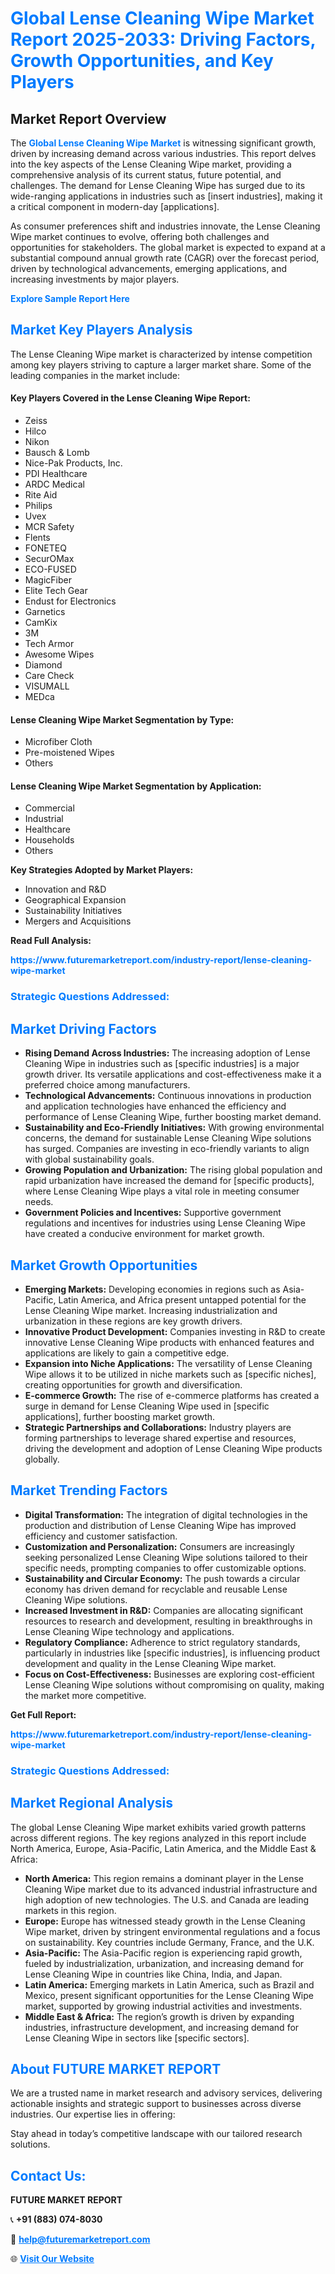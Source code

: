 <h1 style="color: #007BFF;">Global Lense Cleaning Wipe Market Report 2025-2033: Driving Factors, Growth Opportunities, and Key Players</h1>

<section id="overview">
<h2>Market Report Overview</h2>
<p>The <a href="https://www.futuremarketreport.com/industry-report/lense-cleaning-wipe-market" style="color: #007BFF; text-decoration: none;"><strong>Global Lense Cleaning Wipe Market</strong></a> is witnessing significant growth, driven by increasing demand across various industries. This report delves into the key aspects of the Lense Cleaning Wipe market, providing a comprehensive analysis of its current status, future potential, and challenges. The demand for Lense Cleaning Wipe has surged due to its wide-ranging applications in industries such as [insert industries], making it a critical component in modern-day [applications].</p>
<p>As consumer preferences shift and industries innovate, the Lense Cleaning Wipe market continues to evolve, offering both challenges and opportunities for stakeholders. The global market is expected to expand at a substantial compound annual growth rate (CAGR) over the forecast period, driven by technological advancements, emerging applications, and increasing investments by major players.</p>
</section>

<section id="overview">
<p><a href="https://www.futuremarketreport.com/request-sample/reportId=109232" style="color: #007BFF; text-decoration: none;"><strong>Explore Sample Report Here</strong></a></p>
</section>

<section id="key-players">
<h2 style="color: #007BFF;">Market Key Players Analysis</h2>
<p>The Lense Cleaning Wipe market is characterized by intense competition among key players striving to capture a larger market share. Some of the leading companies in the market include:</p>
<h4>Key Players Covered in the Lense Cleaning Wipe Report:</h4>
<ul><li>Zeiss</li><li>Hilco</li><li>Nikon</li><li>Bausch &amp; Lomb</li><li>Nice-Pak Products, Inc.</li><li>PDI Healthcare</li><li>ARDC Medical</li><li>Rite Aid</li><li>Philips</li><li>Uvex</li><li>MCR Safety</li><li>Flents</li><li>FONETEQ</li><li>SecurOMax</li><li>ECO-FUSED</li><li>MagicFiber</li><li>Elite Tech Gear</li><li>Endust for Electronics</li><li>Garnetics</li><li>CamKix</li><li>3M</li><li>Tech Armor</li><li>Awesome Wipes</li><li>Diamond</li><li>Care Check</li><li>VISUMALL</li><li>MEDca</li></ul>
<h4>Lense Cleaning Wipe Market Segmentation by Type:</h4>
<ul><li>Microfiber Cloth</li><li>Pre-moistened Wipes</li><li>Others</li></ul>

<h4>Lense Cleaning Wipe Market Segmentation by Application:</h4>
<ul><li>Commercial</li><li>Industrial</li><li>Healthcare</li><li>Households</li><li>Others</li></ul>
<p><strong>Key Strategies Adopted by Market Players:</strong></p>
<ul>
<li>Innovation and R&D</li>
<li>Geographical Expansion</li>
<li>Sustainability Initiatives</li>
<li>Mergers and Acquisitions</li>
</ul>
</section>

<section>
<p><strong>Read Full Analysis: </strong></p><a href="https://www.futuremarketreport.com/industry-report/lense-cleaning-wipe-market" style="color: #007BFF; text-decoration: none;"><strong>https://www.futuremarketreport.com/industry-report/lense-cleaning-wipe-market</strong></a>
<h3 style="color: #007BFF;">Strategic Questions Addressed:</h3>
</section>

<section id="driving-factors">
<h2 style="color: #007BFF;">Market Driving Factors</h2>
<ul>
<li><strong>Rising Demand Across Industries:</strong> The increasing adoption of Lense Cleaning Wipe in industries such as [specific industries] is a major growth driver. Its versatile applications and cost-effectiveness make it a preferred choice among manufacturers.</li>
<li><strong>Technological Advancements:</strong> Continuous innovations in production and application technologies have enhanced the efficiency and performance of Lense Cleaning Wipe, further boosting market demand.</li>
<li><strong>Sustainability and Eco-Friendly Initiatives:</strong> With growing environmental concerns, the demand for sustainable Lense Cleaning Wipe solutions has surged. Companies are investing in eco-friendly variants to align with global sustainability goals.</li>
<li><strong>Growing Population and Urbanization:</strong> The rising global population and rapid urbanization have increased the demand for [specific products], where Lense Cleaning Wipe plays a vital role in meeting consumer needs.</li>
<li><strong>Government Policies and Incentives:</strong> Supportive government regulations and incentives for industries using Lense Cleaning Wipe have created a conducive environment for market growth.</li>
</ul>
</section>

<section id="growth-opportunities">
<h2 style="color: #007BFF;">Market Growth Opportunities</h2>
<ul>
<li><strong>Emerging Markets:</strong> Developing economies in regions such as Asia-Pacific, Latin America, and Africa present untapped potential for the Lense Cleaning Wipe market. Increasing industrialization and urbanization in these regions are key growth drivers.</li>
<li><strong>Innovative Product Development:</strong> Companies investing in R&D to create innovative Lense Cleaning Wipe products with enhanced features and applications are likely to gain a competitive edge.</li>
<li><strong>Expansion into Niche Applications:</strong> The versatility of Lense Cleaning Wipe allows it to be utilized in niche markets such as [specific niches], creating opportunities for growth and diversification.</li>
<li><strong>E-commerce Growth:</strong> The rise of e-commerce platforms has created a surge in demand for Lense Cleaning Wipe used in [specific applications], further boosting market growth.</li>
<li><strong>Strategic Partnerships and Collaborations:</strong> Industry players are forming partnerships to leverage shared expertise and resources, driving the development and adoption of Lense Cleaning Wipe products globally.</li>
</ul>
</section>

<section id="trending-factors">
<h2 style="color: #007BFF;">Market Trending Factors</h2>
<ul>
<li><strong>Digital Transformation:</strong> The integration of digital technologies in the production and distribution of Lense Cleaning Wipe has improved efficiency and customer satisfaction.</li>
<li><strong>Customization and Personalization:</strong> Consumers are increasingly seeking personalized Lense Cleaning Wipe solutions tailored to their specific needs, prompting companies to offer customizable options.</li>
<li><strong>Sustainability and Circular Economy:</strong> The push towards a circular economy has driven demand for recyclable and reusable Lense Cleaning Wipe solutions.</li>
<li><strong>Increased Investment in R&D:</strong> Companies are allocating significant resources to research and development, resulting in breakthroughs in Lense Cleaning Wipe technology and applications.</li>
<li><strong>Regulatory Compliance:</strong> Adherence to strict regulatory standards, particularly in industries like [specific industries], is influencing product development and quality in the Lense Cleaning Wipe market.</li>
<li><strong>Focus on Cost-Effectiveness:</strong> Businesses are exploring cost-efficient Lense Cleaning Wipe solutions without compromising on quality, making the market more competitive.</li>
</ul>
</section>

<section>
<p><strong>Get Full Report: </strong></p><a href="https://www.futuremarketreport.com/industry-report/lense-cleaning-wipe-market" style="color: #007BFF; text-decoration: none;"><strong>https://www.futuremarketreport.com/industry-report/lense-cleaning-wipe-market</strong></a>
<h3 style="color: #007BFF;">Strategic Questions Addressed:</h3>
</section>


<section id="regional-analysis">
<h2 style="color: #007BFF;">Market Regional Analysis</h2>
<p>The global Lense Cleaning Wipe market exhibits varied growth patterns across different regions. The key regions analyzed in this report include North America, Europe, Asia-Pacific, Latin America, and the Middle East & Africa:</p>
<ul>
<li><strong>North America:</strong> This region remains a dominant player in the Lense Cleaning Wipe market due to its advanced industrial infrastructure and high adoption of new technologies. The U.S. and Canada are leading markets in this region.</li>
<li><strong>Europe:</strong> Europe has witnessed steady growth in the Lense Cleaning Wipe market, driven by stringent environmental regulations and a focus on sustainability. Key countries include Germany, France, and the U.K.</li>
<li><strong>Asia-Pacific:</strong> The Asia-Pacific region is experiencing rapid growth, fueled by industrialization, urbanization, and increasing demand for Lense Cleaning Wipe in countries like China, India, and Japan.</li>
<li><strong>Latin America:</strong> Emerging markets in Latin America, such as Brazil and Mexico, present significant opportunities for the Lense Cleaning Wipe market, supported by growing industrial activities and investments.</li>
<li><strong>Middle East & Africa:</strong> The region’s growth is driven by expanding industries, infrastructure development, and increasing demand for Lense Cleaning Wipe in sectors like [specific sectors].</li>
</ul>
</section>

<footer>
<h2 style="color: #007BFF;">About FUTURE MARKET REPORT</h2>
<p>We are a trusted name in market research and advisory services, delivering actionable insights and strategic support to businesses across diverse industries. Our expertise lies in offering:</p>

<p>Stay ahead in today’s competitive landscape with our tailored research solutions.</p>

<h2 style="color: #007BFF;">Contact Us:</h2>
<p><strong>FUTURE MARKET REPORT</strong></p>
<p>📞 <strong>+91 (883) 074-8030</strong></p>
<p>📧 <strong><a href="mailto:help@futuremarketreport.com" style="color: #007BFF;">help@futuremarketreport.com</a></strong></p>
<p>🌐 <strong><a href="https://www.futuremarketreport.com/" style="color: #007BFF;">Visit Our Website</a></strong></p>
</footer>